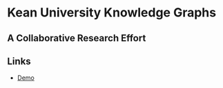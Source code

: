 # Kean University Knowledge Graphs
## A Collaborative Research Effort

## Links

*  [Demo](http://kean.azurewebsites.net/)

